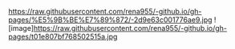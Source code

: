 https://raw.githubusercontent.com/rena955/-github.io/gh-pages/%E5%9B%BE%E7%89%872/-2d9e63c001776ae9.jpg
![image]https://raw.githubusercontent.com/rena955/-github.io/gh-pages/t01e807bf768502515a.jpg
